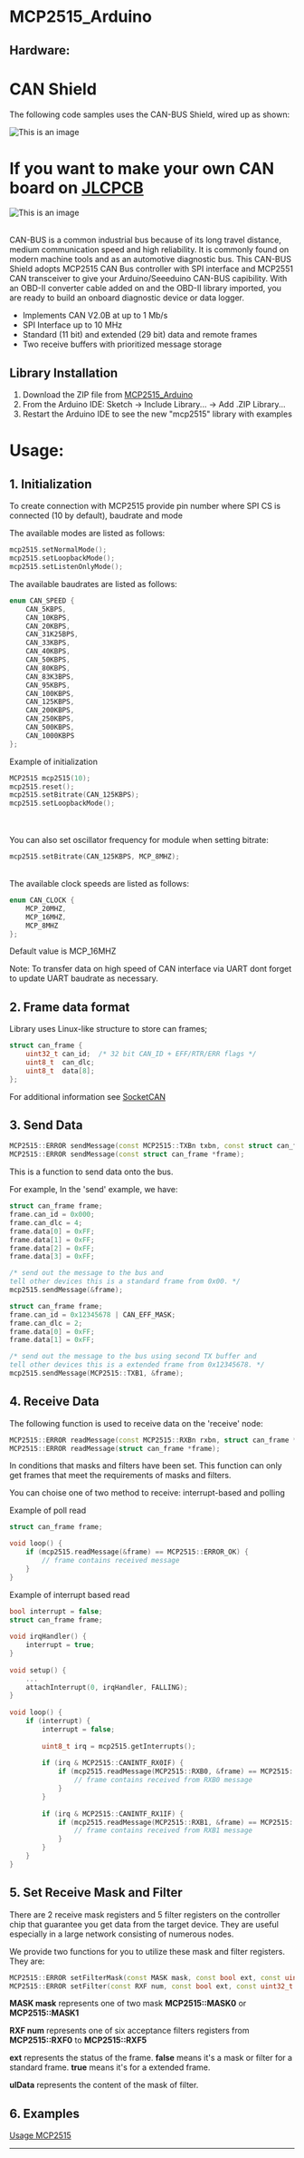 # MCP2515_Arduino


## Hardware:
# CAN Shield
The following code samples uses the CAN-BUS Shield, wired up as shown:

![This is an image](https://github.com/deepalarm/MCP2515_Arduino/blob/main/examples/wiring.png)


# If you want to make your own CAN board on [JLCPCB](https://jlcpcb.com)  
![This is an image](https://github.com/deepalarm/MCP2515_Arduino/blob/main/examples/wiring-diy.png)

<br>
CAN-BUS is a common industrial bus because of its long travel distance, medium communication speed and high reliability. It is commonly found on modern machine tools and as an automotive diagnostic bus. This CAN-BUS Shield adopts MCP2515 CAN Bus controller with SPI interface and MCP2551 CAN transceiver to give your Arduino/Seeeduino CAN-BUS capibility. With an OBD-II converter cable added on and the OBD-II library imported, you are ready to build an onboard diagnostic device or data logger.

- Implements CAN V2.0B at up to 1 Mb/s
- SPI Interface up to 10 MHz
- Standard (11 bit) and extended (29 bit) data and remote frames
- Two receive buffers with prioritized message storage




## Library Installation

1. Download the ZIP file from [MCP2515_Arduino](https://github.com/deepalarm/MCP2515_Arduino/archive/refs/heads/main.zip)
2. From the Arduino IDE: Sketch -> Include Library... -> Add .ZIP Library...
3. Restart the Arduino IDE to see the new "mcp2515" library with examples



# Usage:



## 1. Initialization

To create connection with MCP2515 provide pin number where SPI CS is connected (10 by default), baudrate and mode

The available modes are listed as follows:
```C++
mcp2515.setNormalMode();
mcp2515.setLoopbackMode();
mcp2515.setListenOnlyMode();
```
The available baudrates are listed as follows:
```C++
enum CAN_SPEED {
    CAN_5KBPS,
    CAN_10KBPS,
    CAN_20KBPS,
    CAN_31K25BPS,
    CAN_33KBPS,
    CAN_40KBPS,
    CAN_50KBPS,
    CAN_80KBPS,
    CAN_83K3BPS,
    CAN_95KBPS,
    CAN_100KBPS,
    CAN_125KBPS,
    CAN_200KBPS,
    CAN_250KBPS,
    CAN_500KBPS,
    CAN_1000KBPS
};
```


Example of initialization

```C++
MCP2515 mcp2515(10);
mcp2515.reset();
mcp2515.setBitrate(CAN_125KBPS);
mcp2515.setLoopbackMode();
```

<br>

<br>
You can also set oscillator frequency for module when setting bitrate:

```C++
mcp2515.setBitrate(CAN_125KBPS, MCP_8MHZ);
```

<br>
The available clock speeds are listed as follows:

```C++
enum CAN_CLOCK {
    MCP_20MHZ,
    MCP_16MHZ,
    MCP_8MHZ
};
```

Default value is MCP_16MHZ
<br>

Note: To transfer data on high speed of CAN interface via UART dont forget to update UART baudrate as necessary.

## 2. Frame data format

Library uses Linux-like structure to store can frames;

```C++
struct can_frame {
    uint32_t can_id;  /* 32 bit CAN_ID + EFF/RTR/ERR flags */
    uint8_t  can_dlc;
    uint8_t  data[8];
};
```

For additional information see [SocketCAN](https://www.kernel.org/doc/Documentation/networking/can.txt)

## 3. Send Data

```C++
MCP2515::ERROR sendMessage(const MCP2515::TXBn txbn, const struct can_frame *frame);
MCP2515::ERROR sendMessage(const struct can_frame *frame);
```

This is a function to send data onto the bus. 

For example, In the 'send' example, we have:

```C++
struct can_frame frame;
frame.can_id = 0x000;
frame.can_dlc = 4;
frame.data[0] = 0xFF;
frame.data[1] = 0xFF;
frame.data[2] = 0xFF;
frame.data[3] = 0xFF;

/* send out the message to the bus and 
tell other devices this is a standard frame from 0x00. */
mcp2515.sendMessage(&frame);
```

```C++
struct can_frame frame;
frame.can_id = 0x12345678 | CAN_EFF_MASK;
frame.can_dlc = 2;
frame.data[0] = 0xFF;
frame.data[1] = 0xFF;

/* send out the message to the bus using second TX buffer and 
tell other devices this is a extended frame from 0x12345678. */
mcp2515.sendMessage(MCP2515::TXB1, &frame);
```



## 4. Receive Data

The following function is used to receive data on the 'receive' node:

```C++
MCP2515::ERROR readMessage(const MCP2515::RXBn rxbn, struct can_frame *frame);
MCP2515::ERROR readMessage(struct can_frame *frame);
```

In conditions that masks and filters have been set. This function can only get frames that meet the requirements of masks and filters.

You can choise one of two method to receive: interrupt-based and polling

Example of poll read

```C++
struct can_frame frame;

void loop() {
    if (mcp2515.readMessage(&frame) == MCP2515::ERROR_OK) {
        // frame contains received message
    }
}
```

Example of interrupt based read

```C++
bool interrupt = false;
struct can_frame frame;
	
void irqHandler() {
    interrupt = true;
}
	
void setup() {
    ...
    attachInterrupt(0, irqHandler, FALLING);
}
	
void loop() {
    if (interrupt) {
        interrupt = false;
       
        uint8_t irq = mcp2515.getInterrupts();
        
        if (irq & MCP2515::CANINTF_RX0IF) {
            if (mcp2515.readMessage(MCP2515::RXB0, &frame) == MCP2515::ERROR_OK) {
                // frame contains received from RXB0 message
            }
        }
            
        if (irq & MCP2515::CANINTF_RX1IF) {
            if (mcp2515.readMessage(MCP2515::RXB1, &frame) == MCP2515::ERROR_OK) {
                // frame contains received from RXB1 message
            }
        }
    }
}
```


## 5. Set Receive Mask and Filter

There are 2 receive mask registers and 5 filter registers on the controller chip that guarantee you get data from the target device. They are useful especially in a large network consisting of numerous nodes.

We provide two functions for you to utilize these mask and filter registers. They are:

```C++
MCP2515::ERROR setFilterMask(const MASK mask, const bool ext, const uint32_t ulData)
MCP2515::ERROR setFilter(const RXF num, const bool ext, const uint32_t ulData)
```

**MASK mask** represents one of two mask **MCP2515::MASK0** or **MCP2515::MASK1**

**RXF num** represents one of six acceptance filters registers from **MCP2515::RXF0** to **MCP2515::RXF5**

**ext** represents the status of the frame. **false** means it's a mask or filter for a standard frame. **true** means it's for a extended frame.

**ulData** represents the content of the mask of filter.




## 6. Examples

[Usage MCP2515](https://github.com/deepalarm/Can_Hacker_Arduino.git) 
    
----
